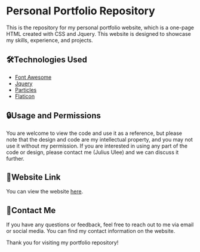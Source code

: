 # Personal Portfolio Repository

This is the repository for my personal portfolio website, which is a one-page HTML created with CSS and Jquery. This website is designed to showcase my skills, experience, and projects.

## 🛠️Technologies Used

- [Font Awesome](https://fontawesome.com/)
- [Jquery](https://jquery.com/)
- [Particles](https://github.com/VincentGarreau/particles.js/)
- [Flaticon](https://flaticon.com/)

## 🔒Usage and Permissions

You are welcome to view the code and use it as a reference, but please note that the design and code are my intellectual property, and you may not use it without my permission. If you are interested in using any part of the code or design, please contact me (Julius Ulee) and we can discuss it further.

## 🔗Website Link

You can view the website [here](https://julius-ulee.github.io/).

## 📩Contact Me

If you have any questions or feedback, feel free to reach out to me via email or social media. You can find my contact information on the website.

Thank you for visiting my portfolio repository!
